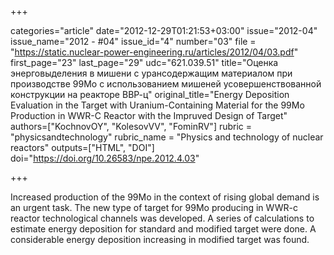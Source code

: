 +++

categories="article"
date="2012-12-29T01:21:53+03:00"
issue="2012-04"
issue_name="2012 - #04"
issue_id="4"
number="03"
file = "https://static.nuclear-power-engineering.ru/articles/2012/04/03.pdf"
first_page="23"
last_page="29"
udc="621.039.51"
title="Оценка энерговыделения в мишени с урансодержащим материалом при производстве 99Мо с использованием мишеней усовершенствованной конструкции на реакторе ВВР-ц"
original_title="Energy Deposition Evaluation in the Target with Uranium-Containing Material for the 99Мо Production in WWR-C Reactor with the Impruved Design of Target"
authors=["KochnovOY", "KolesovVV", "FominRV"]
rubric = "physicsandtechnology"
rubric_name = "Physics and technology of nuclear reactors"
outputs=["HTML", "DOI"]
doi="https://doi.org/10.26583/npe.2012.4.03"

+++

Increased production of the 99Mo in the context of rising global demand is an urgent task. The new type of target for 99Mo producing in WWR-c reactor technological channels was developed. A series of calculations to estimate energy deposition for standard and modified target were done. A considerable energy deposition increasing in modified target was found.